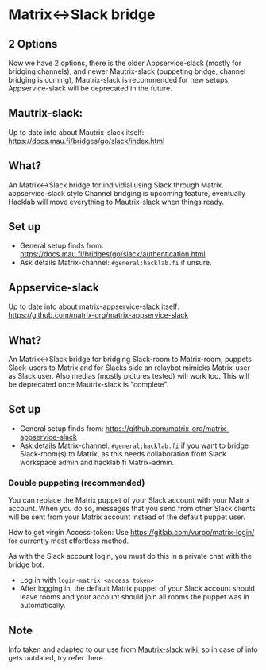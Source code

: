 # Matrix<->Slack bridge

## 2 Options

Now we have 2 options, there is the older Appservice-slack (mostly for bridging channels), and newer Mautrix-slack (puppeting bridge, channel bridging is coming), Mautrix-slack is recommended for new setups, Appservice-slack will be deprecated in the future.

## Mautrix-slack:

Up to date info about Mautrix-slack itself: https://docs.mau.fi/bridges/go/slack/index.html

## What?

An Matrix<->Slack bridge for individial using Slack through Matrix. appservice-slack style Channel bridging is upcoming feature, eventually Hacklab will move everything to Mautrix-slack when things ready.

## Set up
- General setup finds from: https://docs.mau.fi/bridges/go/slack/authentication.html
- Ask details Matrix-channel: `#general:hacklab.fi` if unsure.

## Appservice-slack

Up to date info about matrix-appservice-slack itself: https://github.com/matrix-org/matrix-appservice-slack

## What?

An Matrix<->Slack bridge for bridging Slack-room to Matrix-room; puppets Slack-users to Matrix and for Slacks side an relaybot mimicks Matrix-user as Slack user. Also medias (mostly pictures tested) will work too. This will be deprecated once Mautrix-slack is "complete".

## Set up
- General setup finds from: https://github.com/matrix-org/matrix-appservice-slack
- Ask details Matrix-channel: `#general:hacklab.fi` if you want to bridge Slack-room(s) to Matrix, as this needs collaboration from Slack workspace admin and hacklab.fi Matrix-admin.

### Double puppeting (recommended)

You can replace the Matrix puppet of your Slack account with your Matrix account. When you do so, messages that you send from other Slack clients will be sent from your Matrix account instead of the default puppet user.

How to get virgin Access-token: Use https://gitlab.com/vurpo/matrix-login/ for currently most effortless method.

As with the Slack account login, you must do this in a private chat with the bridge bot.

- Log in with `login-matrix <access token>`
- After logging in, the default Matrix puppet of your Slack account should leave rooms and your account should join all rooms the puppet was in automatically.

## Note

Info taken and adapted to our use from [Mautrix-slack wiki](https://docs.mau.fi/bridges/python/slack/authentication.html), so in case of info gets outdated, try refer there.